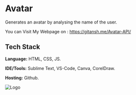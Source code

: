 # Avatar
Generates an avatar by analysing the name of the user.

You can Visit My Webpage on : https://gitansh.me/Avatar-API/


## Tech Stack

**Language:** HTML, CSS, JS.

**IDE/Tools:** Sublime Text, VS-Code, Canva, CorelDraw.

**Hosting:** Github.


![Logo](https://img.freepik.com/premium-vector/profile-icon-avatar-image-group-casual-people-big-crowd-diverse-ethnic-mix-race-banner_48369-12104.jpg?w=2000)

